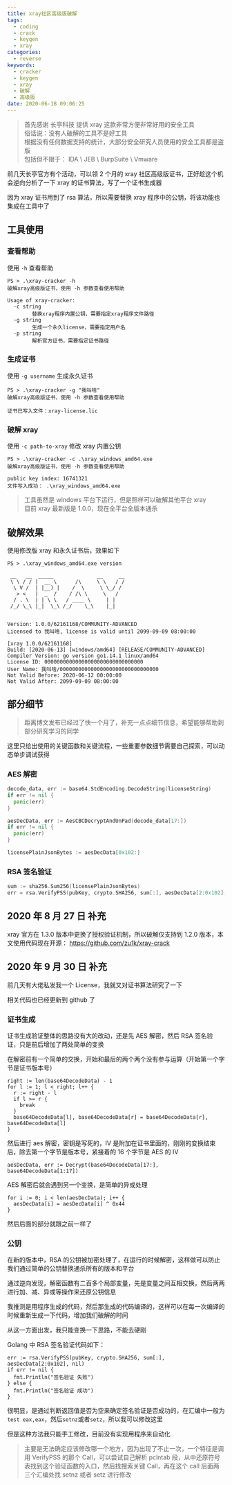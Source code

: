 ```yaml
---
title: xray社区高级版破解
tags:
  - coding
  - crack
  - keygen
  - xray
categories:
  - reverse
keywords:
  - cracker
  - keygen
  - xray
  - 破解
  - 高级版
date: 2020-06-18 09:06:25
---
```


> 首先感谢 长亭科技 提供 xray 这款非常方便非常好用的安全工具  
> 俗话说：没有人破解的工具不是好工具  
> 根据没有任何数据支持的统计，大部分安全研究人员使用的安全工具都是盗版  
> 包括但不限于： IDA \ JEB \ BurpSuite \ Vmware

前几天长亭官方有个活动，可以领 2 个月的 xray 社区高级版证书，正好趁这个机会逆向分析了一下 xray 的证书算法，写了一个证书生成器

因为 xray 证书用到了 rsa 算法，所以需要替换 xray 程序中的公钥，将该功能也集成在工具中了

## 工具使用

### 查看帮助

使用 `-h` 查看帮助

```shell
PS > .\xray-cracker -h
破解xray高级版证书，使用 -h 参数查看使用帮助

Usage of xray-cracker:
  -c string
        替换xray程序内置公钥，需要指定xray程序文件路径
  -g string
        生成一个永久license，需要指定用户名
  -p string
        解析官方证书，需要指定证书路径
```

### 生成证书

使用 `-g username` 生成永久证书

```shell
PS > .\xray-cracker -g "我叫啥"
破解xray高级版证书，使用 -h 参数查看使用帮助

证书已写入文件：xray-license.lic
```

### 破解 xray

使用 `-c path-to-xray` 修改 xray 内置公钥

```shell
PS > .\xray-cracker -c .\xray_windows_amd64.exe
破解xray高级版证书，使用 -h 参数查看使用帮助

public key index: 16741321
文件写入成功： .\xray_windows_amd64.exe
```

> 工具虽然是 windows 平台下运行，但是照样可以破解其他平台 xray  
> 目前 xray 最新版是 1.0.0，现在全平台全版本通杀

## 破解效果

使用修改版 xray 和永久证书后，效果如下

```shell
PS > .\xray_windows_amd64.exe version

 __   __  _____              __     __
 \ \ / / |  __ \      /\     \ \   / /
  \ V /  | |__) |    /  \     \ \_/ /
   > <   |  _  /    / /\ \     \   /
  / . \  | | \ \   / ____ \     | |
 /_/ \_\ |_|  \_\ /_/    \_\    |_|


Version: 1.0.0/62161168/COMMUNITY-ADVANCED
Licensed to 我叫啥, license is valid until 2099-09-09 08:00:00

[xray 1.0.0/62161168]
Build: [2020-06-13] [windows/amd64] [RELEASE/COMMUNITY-ADVANCED]
Compiler Version: go version go1.14.1 linux/amd64
License ID: 00000000000000000000000000000000
User Name: 我叫啥/00000000000000000000000000000000
Not Valid Before: 2020-06-12 00:00:00
Not Valid After: 2099-09-09 08:00:00
```

## 部分细节

> 距离博文发布已经过了快一个月了，补充一点点细节信息，希望能够帮助到部分研究学习的同学

这里只给出使用的关键函数和关键流程，一些重要参数细节需要自己探索，可以动态单步调试获得

### AES 解密

```go
decode_data, err := base64.StdEncoding.DecodeString(licenseString)
if err != nil {
  panic(err)
}

aesDecData, err := AesCBCDecryptAndUnPad(decode_data[17:])
if err != nil {
  panic(err)
}

licensePlainJsonBytes := aesDecData[0x102:]
```

### RSA 签名验证

```go
sum := sha256.Sum256(licensePlainJsonBytes)
err = rsa.VerifyPSS(pubKey, crypto.SHA256, sum[:], aesDecData[2:0x102], nil)
```

## 2020 年 8 月 27 日 补充

xray 官方在 1.3.0 版本中更换了授权验证机制，所以破解仅支持到 1.2.0 版本，本文使用代码现在开源： https://github.com/zu1k/xray-crack

## 2020 年 9 月 30 日 补充

前几天有大佬私发我一个 License，我就又对证书算法研究了一下

相关代码也已经更新到 github 了

### 证书生成

证书生成验证整体的思路没有大的改动，还是先 AES 解密，然后 RSA 签名验证，只是前后增加了两处简单的变换

在解密前有一个简单的交换，开始和最后的两个两个没有参与运算（开始第一个字节是证书版本号）

```golang
right := len(base64DecodeData) - 1
for l := 1; l < right; l++ {
  r := right - l
  if l >= r {
    break
  }
  base64DecodeData[l], base64DecodeData[r] = base64DecodeData[r], base64DecodeData[l]
}
```

然后进行 aes 解密，密钥是写死的，IV 是附加在证书里面的，刚刚的变换结束后，除去第一个字节是版本号，紧接着的 16 个字节是 AES 的 IV

```golang
aesDecData, err := Decrypt(base64DecodeData[17:], base64DecodeData[1:17])
```

AES 解密后就会遇到另一个变换，是简单的异或处理

```golang
for i := 0; i < len(aesDecData); i++ {
  aesDecData[i] = aesDecData[i] ^ 0x44
}
```

然后后面的部分就跟之前一样了

### 公钥

在新的版本中，RSA 的公钥被加密处理了，在运行的时候解密，这样做可以防止我们通过简单的公钥替换通杀所有的版本和平台

通过逆向发现，解密函数有二百多个局部变量，先是变量之间互相交换，然后两两进行加、减、异或等操作来还原公钥信息

我推测是用程序生成的代码，然后那生成的代码编译的，这样可以在每一次编译的时候重新生成一下代码，增加我们破解的时间

从这一方面出发，我只能变换一下思路，不能去硬刚

Golang 中 RSA 签名验证代码如下：

```golang
err := rsa.VerifyPSS(pubKey, crypto.SHA256, sum[:], aesDecData[2:0x102], nil)
if err != nil {
  fmt.Println("签名验证 失败")
} else {
  fmt.Println("签名验证 成功")
}
```

很明显，是通过判断返回值是否为空来确定签名验证是否成功的，在汇编中一般为`test eax,eax`，然后`setnz`或者`setz`，所以我可以修改这里

但是这种方法我只能手工修改，目前没有实现用程序来自动化

> 主要是无法确定应该修改哪一个地方，因为出现了不止一次，一个特征是调用 VerifyPSS 的那个 Call，可以尝试自己解析 pclntab 段，从中还原符号表找到这个验证函数的入口，然后找搜索关键 Call，再在这个 call 后面两三个汇编处找 setnz 或者 setz 进行修改
